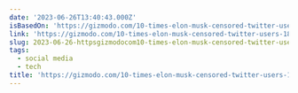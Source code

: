 ```yaml
---
date: '2023-06-26T13:40:43.000Z'
isBasedOn: 'https://gizmodo.com/10-times-elon-musk-censored-twitter-users-1850570720'
link: 'https://gizmodo.com/10-times-elon-musk-censored-twitter-users-1850570720'
slug: 2023-06-26-httpsgizmodocom10-times-elon-musk-censored-twitter-users-1850570720
tags:
  - social media
  - tech
title: 'https://gizmodo.com/10-times-elon-musk-censored-twitter-users-1850570720'
---
```


